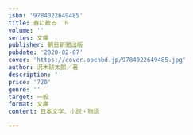 ```yaml
---
isbn: '9784022649485'
title: 春に散る　下
volume: ''
series: 文庫
publisher: 朝日新聞出版
pubdate: '2020-02-07'
cover: 'https://cover.openbd.jp/9784022649485.jpg'
author: 沢木耕太郎／著
description: ''
price: '720'
genre: ''
target: 一般
format: 文庫
content: 日本文学、小説・物語

---
```

